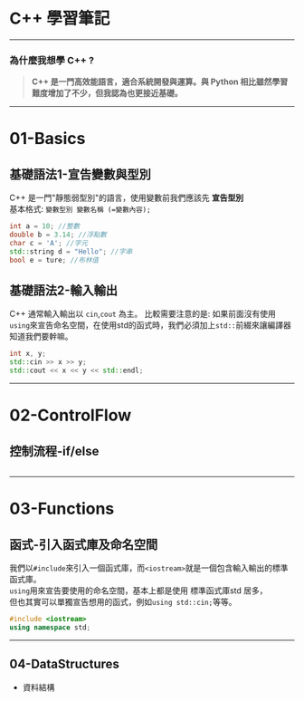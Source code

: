 # C++ 學習筆記
---
  
### 為什麼我想學 C++ ?  
> **C++ 是一門高效能語言，適合系統開發與運算。與 Python 相比雖然學習難度增加了不少，但我認為也更接近基礎。**
  
---
# 01-Basics  
## 基礎語法1-宣告變數與型別  
C++ 是一門"靜態弱型別"的語言，使用變數前我們應該先 **宣告型別**  
基本格式:  `變數型別 變數名稱 (=變數內容);`  
  
```cpp
int a = 10; //整數
double b = 3.14; //浮點數
char c = 'A'; //字元
std::string d = "Hello"; //字串
bool e = ture; //布林值
```
  
## 基礎語法2-輸入輸出  
C++ 通常輸入輸出以 `cin`,`cout` 為主。
比較需要注意的是: 
如果前面沒有使用`using`來宣告命名空間，在使用std的函式時，我們必須加上`std::`前綴來讓編譯器知道我們要幹嘛。
  
```cpp
int x, y;
std::cin >> x >> y;
std::cout << x << y << std::endl;
```
---

# 02-ControlFlow  
## 控制流程-if/else  
  
```cpp

```
---

# 03-Functions  
## 函式-引入函式庫及命名空間  
我們以`#include`來引入一個函式庫，而`<iostream>`就是一個包含輸入輸出的標準函式庫。  
`using`用來宣告要使用的命名空間，基本上都是使用 標準函式庫std 居多，  
但也其實可以單獨宣告想用的函式，例如`using std::cin;`等等。  
  
```cpp
#include <iostream>
using namespace std;
```
  
---

## 04-DataStructures  
- 資料結構  
